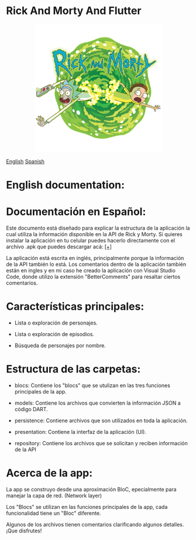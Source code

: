 # Rick And Morty And Flutter


<p align="center">
  <img src="https://github.com/navirobayo/RickAndMortyAndFlutter/blob/main/repoassets/cover3.png" width="350" title="hover text">
</p>

[English](https://github.com/navirobayo/RickAndMortyAndFlutter/edit/main/README.md#caracter%C3%ADsticas-principales)
[Spanish](https://github.com/navirobayo/RickAndMortyAndFlutter/edit/main/README.md#caracter%C3%ADsticas-principales)

# English documentation:

# Documentación en Español:

Este documento está diseñado para explicar la estructura de la aplicación la cual utiliza la información disponible en la API de Rick y Morty. Si quieres instalar la aplicación en tu celular puedes hacerlo directamente con el archivo .apk que puedes descargar acá: 
[[+]](https://github.com/navirobayo/RickAndMortyAndFlutter/blob/main/repoassets/app-release.apk)

La aplicación está escrita en inglés, principalmente porque la información de la API también lo está. Los comentarios dentro de la aplicación también están en ingles y en mi caso he creado la aplicación con Visual Studio Code, donde utilizo la extensión "BetterComments" para resaltar ciertos comentarios. 

# Características principales:

- Lista o exploración de personajes.
  
- Lista o exploración de episodios.
  
- Búsqueda de personajes por nombre.

# Estructura de las carpetas:

- blocs: Contiene los "blocs" que se utulizan en las tres funciones principales de la app. 

- models: Contiene los archivos que convierten la información JSON a código DART.

- persistence: Contiene archivos que son utilizados en toda la aplicación.

- presentation: Contiene la interfaz de la aplicación (UI).

- repository: Contiene los archivos que se solicitan y reciben información de la API

# Acerca de la app:

La app se construyo desde una aproximación BloC, epecialmente para manejar la capa de red. (Network layer) 

Los "Blocs" se utilizan en las funciones principales de la app, cada funcionalidad tiene un "Bloc" diferente. 

Algunos de los archivos tienen comentarios clarificando algunos detalles. ¡Que disfrutes!
